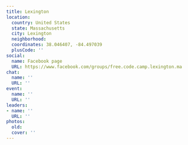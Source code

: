 ```yaml
---
title: Lexington
location:
  country: United States
  state: Massachusetts
  city: Lexington
  neighborhood: 
  coordinates: 38.046407, -84.497039
  plusCode: ''
social:
  name: Facebook page
  URL: https://www.facebook.com/groups/free.code.camp.lexington.ma
chat:
  name: ''
  URL: ''
event:
  name: ''
  URL: ''
leaders:
- name: ''
  URL: ''
photos:
  old: 
  cover: ''
---
```

